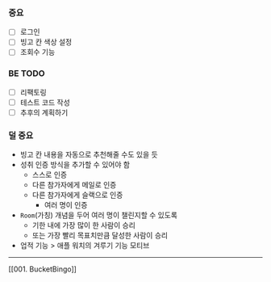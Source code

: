 ### 중요
- [ ] 로그인
- [ ] 빙고 칸 색상 설정
- [ ] 조회수 기능

### BE TODO
- [ ] 리팩토링
- [ ] 테스트 코드 작성
- [ ] 추후의 계획하기

### 덜 중요
- 빙고 칸 내용을 자동으로 추천해줄 수도 있을 듯
- 성취 인증 방식을 추가할 수 있어야 함
	- 스스로 인증
	- 다른 참가자에게 메일로 인증
	- 다른 참가자에게 슬랙으로 인증
		- 여러 명이 인증
- `Room`(가칭) 개념을 두어 여러 명이 챌린지할 수 있도록
	- 기한 내에 가장 많이 한 사람이 승리
	- 또는 가장 빨리 목표치만큼 달성한 사람이 승리
- 업적 기능 > 애플 워치의 겨루기 기능 모티브

---
[[001. BucketBingo]]
